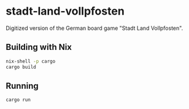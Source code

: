 # stadt-land-vollpfosten

Digitized version of the German board game "Stadt Land Vollpfosten".

## Building with Nix

```bash
nix-shell -p cargo
cargo build
```

## Running

```bash
cargo run
```
